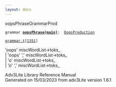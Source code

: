 ```yaml
---
layout: docs
---
```

<span class="title">oopsPhrase</span><span class="type">GrammarProd</span>

`grammar `**[`oopsPhrase(main)`](../object/oopsPhrase(main).html)**` :   `[`OopsProduction`](../object/OopsProduction.html)

[`grammar.t`](../file/grammar.t.html)`[`[`1351`](../source/grammar.t.html#1351)`]`

<div class="gramrule">

'oops' miscWordList-\>toks\_  
\| 'oops' ',' miscWordList-\>toks\_  
\| 'o' miscWordList-\>toks\_  
\| 'o' ',' miscWordList-\>toks\_  

</div>

<div class="ftr">

Adv3Lite Library Reference Manual  
Generated on 15/03/2023 from adv3Lite version 1.6.1

</div>
